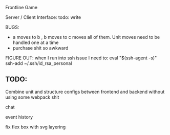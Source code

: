Frontline Game

Server / Client Interface:
todo: write

BUGS:
- a moves to b , b moves to c moves all of them. Unit moves need to be handled one at a time
- purchase shit so awkward

FIGURE OUT:
when I run into ssh issue I need to:
eval "$(ssh-agent -s)"
ssh-add ~/.ssh/id_rsa_personal

TODO:
--
Combine unit and structure configs between frontend and backend without using some webpack shit


chat

event history

fix flex box with svg layering
